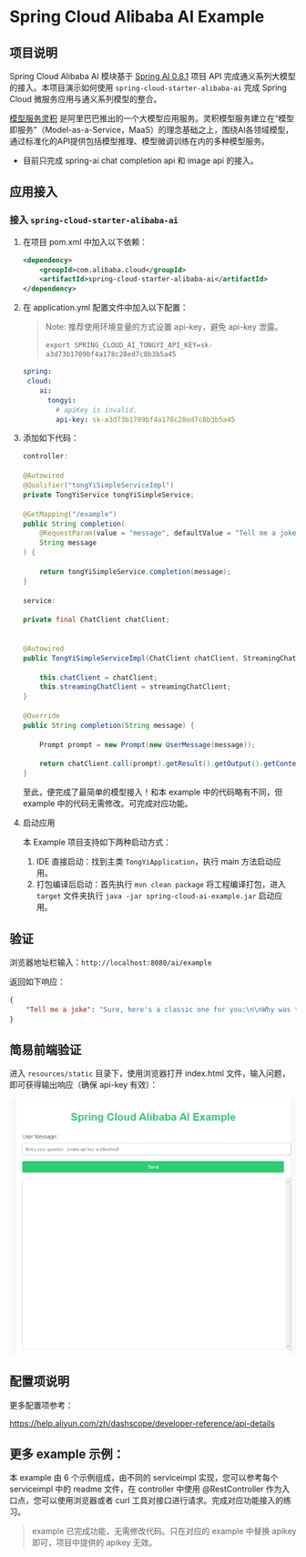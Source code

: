 # Spring Cloud Alibaba AI Example

## 项目说明

Spring Cloud Alibaba AI 模块基于 [Spring AI 0.8.1](https://docs.spring.io/spring-ai/reference/0.8-SNAPSHOT/index.html) 项目 API 完成通义系列大模型的接入。本项目演示如何使用 `spring-cloud-starter-alibaba-ai` 完成 Spring Cloud 微服务应用与通义系列模型的整合。

[模型服务灵积](https://help.aliyun.com/zh/dashscope/) 是阿里巴巴推出的一个大模型应用服务。灵积模型服务建立在“模型即服务”（Model-as-a-Service，MaaS）的理念基础之上，围绕AI各领域模型，通过标准化的API提供包括模型推理、模型微调训练在内的多种模型服务。

- 目前只完成 spring-ai chat completion api 和 image api 的接入。

## 应用接入

### 接入 `spring-cloud-starter-alibaba-ai`

1. 在项目 pom.xml 中加入以下依赖：

   ```xml
   <dependency>
       <groupId>com.alibaba.cloud</groupId>
       <artifactId>spring-cloud-starter-alibaba-ai</artifactId>
   </dependency>
   ```

2. 在 application.yml 配置文件中加入以下配置：

    > Note: 推荐使用环境变量的方式设置 api-key，避免 api-key 泄露。
    >
    > ```shell
    > export SPRING_CLOUD_AI_TONGYI_API_KEY=sk-a3d73b1709bf4a178c28ed7c8b3b5a45
    > ```

   ```yaml
   spring:
    cloud:
       ai:
         tongyi:
           # apiKey is invalid.
           api-key: sk-a3d73b1709bf4a178c28ed7c8b3b5a45
   ```
   
3. 添加如下代码：

   ```java
   controller:
   
   @Autowired
   @Qualifier("tongYiSimpleServiceImpl")
   private TongYiService tongYiSimpleService;
   
   @GetMapping("/example")
   public String completion(
       @RequestParam(value = "message", defaultValue = "Tell me a joke")
       String message
   ) {
   
       return tongYiSimpleService.completion(message);
   }
   
   service:
   
   private final ChatClient chatClient;
   
   
   @Autowired
   public TongYiSimpleServiceImpl(ChatClient chatClient, StreamingChatClient streamingChatClient) {
   
       this.chatClient = chatClient;
       this.streamingChatClient = streamingChatClient;
   }
   
   @Override
   public String completion(String message) {
   
       Prompt prompt = new Prompt(new UserMessage(message));
   
       return chatClient.call(prompt).getResult().getOutput().getContent();
   }
   ```

   至此，便完成了最简单的模型接入！和本 example 中的代码略有不同，但 example 中的代码无需修改。可完成对应功能。

4. 启动应用

   本 Example 项目支持如下两种启动方式：

   1. IDE 直接启动：找到主类 `TongYiApplication`，执行 main 方法启动应用。
   2. 打包编译后启动：首先执行 `mvn clean package` 将工程编译打包，进入 `target` 文件夹执行 `java -jar spring-cloud-ai-example.jar` 启动应用。

## 验证

浏览器地址栏输入：`http://localhost:8080/ai/example`

返回如下响应：

```json
{
    "Tell me a joke": "Sure, here's a classic one for you:\n\nWhy was the math book sad?\n\nBecause it had too many problems.\n\nI hope that made you smile! If you're looking for more, just let me know."
}
```

## 简易前端验证

进入 `resources/static` 目录下，使用浏览器打开 index.html 文件，输入问题，即可获得输出响应（确保 api-key 有效）：

![ai-example](./images/sca-ai-example-front.gif)

## 配置项说明

更多配置项参考：

https://help.aliyun.com/zh/dashscope/developer-reference/api-details

## 更多 example 示例：

本 example 由 6 个示例组成，由不同的 serviceimpl 实现，您可以参考每个 serviceimpl 中的 readme 文件，在 controller 中使用 @RestController 作为入口点，您可以使用浏览器或者 curl 工具对接口进行请求。完成对应功能接入的练习。

> example 已完成功能，无需修改代码。只在对应的 example 中替换 apikey 即可，项目中提供的 apikey 无效。
